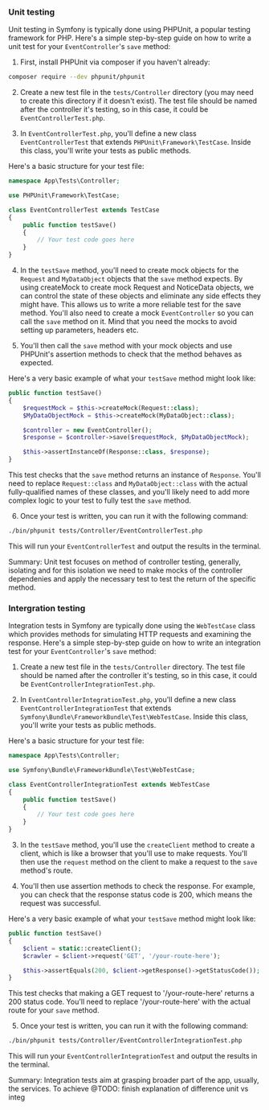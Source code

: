 ### Unit testing

Unit testing in Symfony is typically done using PHPUnit, a popular testing framework for PHP. Here's a simple step-by-step guide on how to write a unit test for your `EventController`'s `save` method:

1. First, install PHPUnit via composer if you haven't already:

```bash
composer require --dev phpunit/phpunit
```

2. Create a new test file in the `tests/Controller` directory (you may need to create this directory if it doesn't exist). The test file should be named after the controller it's testing, so in this case, it could be `EventControllerTest.php`.

3. In `EventControllerTest.php`, you'll define a new class `EventControllerTest` that extends `PHPUnit\Framework\TestCase`. Inside this class, you'll write your tests as public methods.

Here's a basic structure for your test file:

```php
namespace App\Tests\Controller;

use PHPUnit\Framework\TestCase;

class EventControllerTest extends TestCase
{
    public function testSave()
    {
        // Your test code goes here
    }
}
```

4. In the `testSave` method, you'll need to create mock objects for the `Request` and `MyDataObject` objects that the `save` method expects. By using createMock to create mock Request and NoticeData objects, we can control the state of these objects and eliminate any side effects they might have. This allows us to write a more reliable test for the save method. You'll also need to create a mock `EventController` so you can call the `save` method on it.
Mind that you need the mocks to avoid setting up parameters, headers etc.

5. You'll then call the `save` method with your mock objects and use PHPUnit's assertion methods to check that the method behaves as expected.

Here's a very basic example of what your `testSave` method might look like:

```php
public function testSave()
{
    $requestMock = $this->createMock(Request::class);
    $MyDataObjectMock = $this->createMock(MyDataObject::class);

    $controller = new EventController();
    $response = $controller->save($requestMock, $MyDataObjectMock);

    $this->assertInstanceOf(Response::class, $response);
}
```

This test checks that the `save` method returns an instance of `Response`. You'll need to replace `Request::class` and `MyDataObject::class` with the actual fully-qualified names of these classes, and you'll likely need to add more complex logic to your test to fully test the `save` method.

6. Once your test is written, you can run it with the following command:

```bash
./bin/phpunit tests/Controller/EventControllerTest.php
```

This will run your `EventControllerTest` and output the results in the terminal.

Summary: Unit test focuses on method of controller testing, generally, isolating and for this isolation we need to make mocks of the controller dependenies and apply the necessary test to test the return of the specific method. 


### Intergration testing

Integration tests in Symfony are typically done using the `WebTestCase` class which provides methods for simulating HTTP requests and examining the response. Here's a simple step-by-step guide on how to write an integration test for your `EventController`'s `save` method:

1. Create a new test file in the `tests/Controller` directory. The test file should be named after the controller it's testing, so in this case, it could be `EventControllerIntegrationTest.php`.

2. In `EventControllerIntegrationTest.php`, you'll define a new class `EventControllerIntegrationTest` that extends `Symfony\Bundle\FrameworkBundle\Test\WebTestCase`. Inside this class, you'll write your tests as public methods.

Here's a basic structure for your test file:

```php
namespace App\Tests\Controller;

use Symfony\Bundle\FrameworkBundle\Test\WebTestCase;

class EventControllerIntegrationTest extends WebTestCase
{
    public function testSave()
    {
        // Your test code goes here
    }
}
```

3. In the `testSave` method, you'll use the `createClient` method to create a client, which is like a browser that you'll use to make requests. You'll then use the `request` method on the client to make a request to the `save` method's route.

4. You'll then use assertion methods to check the response. For example, you can check that the response status code is 200, which means the request was successful.

Here's a very basic example of what your `testSave` method might look like:

```php
public function testSave()
{
    $client = static::createClient();
    $crawler = $client->request('GET', '/your-route-here');

    $this->assertEquals(200, $client->getResponse()->getStatusCode());
}
```

This test checks that making a GET request to '/your-route-here' returns a 200 status code. You'll need to replace '/your-route-here' with the actual route for your `save` method.

5. Once your test is written, you can run it with the following command:

```bash
./bin/phpunit tests/Controller/EventControllerIntegrationTest.php
```

This will run your `EventControllerIntegrationTest` and output the results in the terminal.

Summary: Integration tests aim at grasping broader part of the app, usually, the services. To achieve 
@TODO: finish explanation of difference unit vs integ